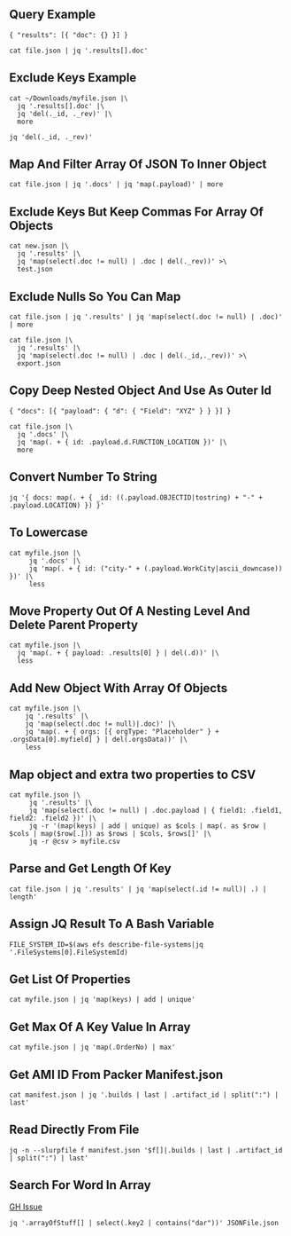 ## Query Example

`{ "results": [{ "doc": {} }] }`

`cat file.json | jq '.results[].doc'`

## Exclude Keys Example

```console
cat ~/Downloads/myfile.json |\
  jq '.results[].doc' |\
  jq 'del(._id, ._rev)' |\
  more
```

`jq 'del(._id, ._rev)'`

## Map And Filter Array Of JSON To Inner Object

`cat file.json | jq '.docs' | jq 'map(.payload)' | more`

## Exclude Keys But Keep Commas For Array Of Objects

```
cat new.json |\
  jq '.results' |\
  jq 'map(select(.doc != null) | .doc | del(._rev))' >\
  test.json
```

## Exclude Nulls So You Can Map

`cat file.json | jq '.results' | jq 'map(select(.doc != null) | .doc)' | more`

```
cat file.json |\
  jq '.results' |\
  jq 'map(select(.doc != null) | .doc | del(._id,._rev))' >\
  export.json
```

## Copy Deep Nested Object And Use As Outer Id

`{ "docs": [{ "payload": { "d": { "Field": "XYZ" } } }] }`

```
cat file.json |\
  jq '.docs' |\
  jq 'map(. + { id: .payload.d.FUNCTION_LOCATION })' |\
  more
```

## Convert Number To String

`jq '{ docs: map(. + { _id: ((.payload.OBJECTID|tostring) + "-" + .payload.LOCATION) }) }'`

## To Lowercase

```
cat myfile.json |\
     jq '.docs' |\
     jq 'map(. + { id: ("city-" + (.payload.WorkCity|ascii_downcase)) })' |\
     less
```

## Move Property Out Of A Nesting Level And Delete Parent Property

```
cat myfile.json |\
  jq 'map(. + { payload: .results[0] } | del(.d))' |\
  less
```

## Add New Object With Array Of Objects

```
cat myfile.json |\
    jq '.results' |\
    jq 'map(select(.doc != null)|.doc)' |\
    jq 'map(. + { orgs: [{ orgType: "Placeholder" } + .orgsData[0].myfield] } | del(.orgsData))' |\
    less
```

## Map object and extra two properties to CSV

```
cat myfile.json |\
     jq '.results' |\
     jq 'map(select(.doc != null) | .doc.payload | { field1: .field1, field2: .field2 })' |\
     jq -r '(map(keys) | add | unique) as $cols | map(. as $row | $cols | map($row[.])) as $rows | $cols, $rows[]' |\
     jq -r @csv > myfile.csv
```

## Parse and Get Length Of Key

`cat file.json | jq '.results' | jq 'map(select(.id != null)| .) | length'`

## Assign JQ Result To A Bash Variable

`FILE_SYSTEM_ID=$(aws efs describe-file-systems|jq '.FileSystems[0].FileSystemId)`

## Get List Of Properties

`cat myfile.json | jq 'map(keys) | add | unique'`

## Get Max Of A Key Value In Array

`cat myfile.json | jq 'map(.OrderNo) | max'`

## Get AMI ID From Packer Manifest.json

```console
cat manifest.json | jq '.builds | last | .artifact_id | split(":") | last'
```

## Read Directly From File

```console
jq -n --slurpfile f manifest.json '$f[]|.builds | last | .artifact_id | split(":") | last'
```

## Search For Word In Array

[GH Issue](https://github.com/stedolan/jq/issues/861)

```console
jq '.arrayOfStuff[] | select(.key2 | contains("dar"))' JSONFile.json
```
